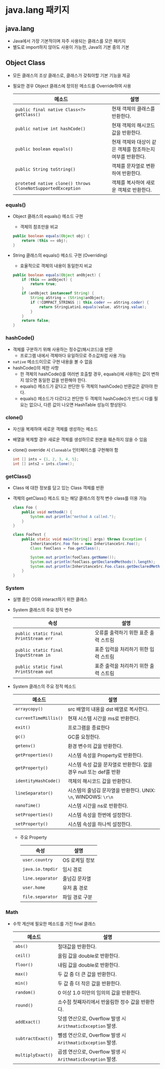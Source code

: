 # java.lang 패키지

## java.lang

- Java에서 가장 기본적이며 자주 사용되는 클래스를 모은 패키지
- 별도로 import하지 않아도 사용이 가능한, Java의 기본 중의 기본

## Object Class

- 모든 클래스의 조상 클래스로, 클래스가 갖춰야할 기본 기능을 제공
- 필요한 경우 Object 클래스에 정의된 메소드를 Override하여 사용

  | 메소드 | 설명|
  |--------|-----|
  |`public final native Class<?> getClass()` | 현재 객체의 클래스를 반환한다. |
  |`public native int hashCode()` | 현재 객체의 해시코드 값을 반환한다. |
  |`public boolean equals()` | 현재 객체와 대상이 같은 객체를 참조하는지 여부를 반환한다. |
  |`public String toString()` | 객체를 문자열로 변환하여 반환한다. |
  |`proteted native clone() throws CloneNotSupportedException` | 객체를 복사하여 새로운 객체로 반환한다. |

### equals()

- Object 클래스의 equals() 메소드 구현
  - 객체의 참조만을 비교

  ```java
  public boolean equals(Object obj) {
      return (this == obj);
  }
  ```

- String 클래스의 equals() 메소드 구현 (Overriding)
  - 효율적으로 객체의 내용이 동일한지 비교

  ```java
  public boolean equals(Object anObject) {
      if (this == anObject) {
          return true;
      }
      if (anObject instanceof String) {
          String aString = (String)anObject;
          if (!COMPACT_STRINGS || this.coder == aString.coder) {
              return StringLatin1.equals(value, aString.value);
          }
      }
      return false;
  }
  ```

### hashCode()

- 객체를 구분하기 위해 사용하는 정수값(해시코드)을 반환
  - 프로그램 내에서 객체마다 유일하므로 주소값처럼 사용 가능
- `native` 메소드이므로 구현 내용을 볼 수 없음
- hashCode()의 제한 사항
  - 한 객체의 hashCode()를 여러번 호출할 경우, equals()에 사용하는 값이 변하지 않으면 동일한 값을 반환해야 한다.
  - equals() 메소드가 같다고 판단한 두 객체의 hashCode() 반환값은 같아야 한다.
  - equals() 메소드가 다르다고 판단한 두 객체의 hashCode()가 반드시 다를 필요는 없으나, 다른 값이 나오면 HashTable 성능이 향상된다.

### clone()

- 자신을 복제하여 새로운 객체를 생성하는 메소드
- 배열을 복제할 경우 새로운 객체를 생성하므로 원본을 훼손하지 않을 수 있음
- clone() override 시 `Cloneable` 인터페이스를 구현해야 함

  ```java
  int [] ints = {1, 2, 3, 4, 5};
  int [] ints2 = ints.clone();
  ```

### getClass()

- Class 에 대한 정보를 담고 있는 Class 객체를 반환
- 객체의 getClass() 메소드 또는 해당 클래스의 정적 변수 class를 이용 가능

  ```java
  class Foo {
      public void methodA() {
          System.out.println("method A called.");
      }
  }

  class FooTest {
      public static void main(String[] args) throws Exception {
          InheritanceSrc.Foo foo = new InheritanceSrc.Foo();
          Class fooClass = foo.getClass();

          System.out.println(fooClass.getName());
          System.out.println(fooClass.getDeclaredMethods().length);
          System.out.println(InheritanceSrc.Foo.class.getDeclaredMethod("methodA").invoke(foo));
      }
  }
  ```

### System

- 실행 중인 OS와 interact하기 위한 클래스
- System 클래스의 주요 정적 변수

  | 속성 | 설명 |
  |------|-----|
  | `public static final PrintStream err` | 오류를 출력하기 위한 표준 출력 스트림 |
  | `public static final InputStream in` | 표준 입력을 처리하기 위한 입력 스트림 |
  | `public static final PrintStream out` | 표준 출력을 처리하기 위한 출력 스트림 |

- System 클래스의 주요 정적 메소드

  | 메소드 | 설명 |
  |-------|------|
  | `arraycopy()` | src 배열의 내용을 dst 배열로 복사한다. |
  | `currentTimeMillis()` | 현재 시스템 시간을 ms로 반환한다. |
  | `exit()` | 프로그램을 종료한다 |
  | `gc()` | GC를 요청한다. |
  | `getenv()` | 환경 변수의 값을 반환한다. |
  | `getProperties()` | 시스템 속성을 Property로 반환한다. |
  | `getProperty()` | 시스템 속성 값을 문자열로 반환한다. 없을 경우 null 또는 def를 반환 |
  | `identityHashCode()` | 객체의 해시코드 값을 반환한다. |
  | `lineSeparator()` | 시스템의 줄넘김 문자열을 반환한다. UNIX: `\n`, WINDOWS: `\r\n` |
  | `nanoTime()` | 시스템 시간을 ns로 반환한다. |
  | `setProperties()` | 시스템 속성을 한번에 설정한다. |
  | `setProperty()` | 시스템 속성을 하나씩 설정한다. |

  - 주요 Property

    | 속성 | 설명 |
    |------|------|
    | `user.country` | OS 로케일 정보 |
    | `java.io.tmpdir` | 임시 경로 |
    | `line.separator` | 줄넘김 문자열 |
    | `user.home` | 유저 홈 경로 |
    | `file.separator` | 파일 경로 구분 |

### Math

- 수학 계산에 필요한 메소드를 가진 final 클래스

  | 메소드 | 설명 |
  |--------|-----|
  | `abs()` | 절대값을 반환한다. |
  | `ceil()` | 올림 값을 double로 반환한다. |
  | `floor()` | 내림 값을 double로 반환한다. |
  | `max()` | 두 값 중 더 큰 값을 반환한다. |
  | `min()` | 두 값 중 더 작은 값을 반환한다. |
  | `random()` | 0 이상 1.0 미만의 임의의 값을 반환한다. |
  | `round()` | 소수점 첫째자리에서 반올림한 정수 값을 반환한다. |
  | `addExact()` | 덧셈 연산으로, Overflow 발생 시 `ArithmaticException` 발생. |
  | `subtractExact()` | 뺄셈 연산으로, Overflow 발생 시 `ArithmaticException` 발생. |
  | `multiplyExact()` | 곱셈 연산으로, Overflow 발생 시 `ArithmaticException` 발생. |
